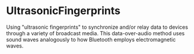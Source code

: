 # UltrasonicFingerprints
Using "ultrasonic fingerprints" to synchronize and/or relay data to devices through a variety of broadcast media. This data-over-audio method uses sound waves analogously to how Bluetooth employs electromagnetic waves.
